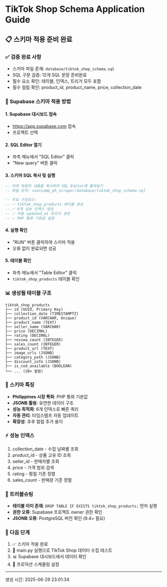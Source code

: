 
# TikTok Shop Schema Application Guide

## 📋 스키마 적용 준비 완료

### ✅ 검증 완료 사항
- 스키마 파일 존재: `database/tiktok_shop_schema.sql`
- SQL 구문 검증: 12개 SQL 문장 준비완료
- 필수 요소 확인: 테이블, 인덱스, 트리거 모두 포함
- 필수 컬럼 확인: product_id, product_name, price, collection_date

### 🚀 Supabase 스키마 적용 방법

#### 1. Supabase 대시보드 접속
- https://app.supabase.com 접속
- 프로젝트 선택

#### 2. SQL Editor 열기
- 좌측 메뉴에서 "SQL Editor" 클릭
- "New query" 버튼 클릭

#### 3. 스키마 SQL 복사 및 실행
```sql
-- 아래 파일의 내용을 복사하여 SQL Editor에 붙여넣기
-- 파일 위치: vootcamp_ph_scraper/database/tiktok_shop_schema.sql

-- 주요 구성요소:
-- ✅ tiktok_shop_products 테이블 생성
-- ✅ 6개 성능 인덱스 생성
-- ✅ 자동 updated_at 트리거 생성
-- ✅ PHP 통화 기본값 설정
```

#### 4. 실행 확인
- "RUN" 버튼 클릭하여 스키마 적용
- 오류 없이 완료되면 성공

#### 5. 테이블 확인
- 좌측 메뉴에서 "Table Editor" 클릭
- `tiktok_shop_products` 테이블 확인

### 📊 생성될 테이블 구조

```
tiktok_shop_products
├── id (UUID, Primary Key)
├── collection_date (TIMESTAMPTZ)
├── product_id (VARCHAR, Unique)
├── product_name (TEXT)
├── seller_name (VARCHAR)
├── price (DECIMAL)
├── rating (DECIMAL)
├── review_count (INTEGER)
├── sales_count (INTEGER)
├── product_url (TEXT)
├── image_urls (JSONB)
├── category_path (JSONB)
├── discount_info (JSONB)
├── is_cod_available (BOOLEAN)
└── ... (20+ 컬럼)
```

### 🎯 스키마 특징
- **Philippines 시장 특화**: PHP 통화 기본값
- **JSONB 활용**: 유연한 데이터 구조
- **성능 최적화**: 6개 인덱스로 빠른 쿼리
- **자동 관리**: 타임스탬프 자동 업데이트
- **확장성**: 추후 컬럼 추가 용이

### ⚡ 성능 인덱스
1. collection_date - 수집 날짜별 조회
2. product_id - 상품 고유 ID 조회
3. seller_id - 판매자별 조회
4. price - 가격 범위 검색
5. rating - 평점 기준 정렬
6. sales_count - 판매량 기준 정렬

### 🔧 트러블슈팅
- **테이블 이미 존재**: `DROP TABLE IF EXISTS tiktok_shop_products;` 먼저 실행
- **권한 오류**: Supabase 프로젝트 owner 권한 확인
- **JSONB 오류**: PostgreSQL 버전 확인 (9.4+ 필요)

### 📝 다음 단계
1. ✅ 스키마 적용 완료
2. 🧪 main.py 실행으로 TikTok Shop 데이터 수집 테스트
3. 📊 Supabase 대시보드에서 데이터 확인
4. 🚀 프로덕션 스케줄링 설정

---
생성 시간: 2025-06-29 23:01:34